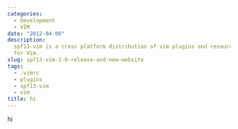 ```yaml
---
categories:
  - Development
  - VIM
date: "2012-04-08"
description:
  spf13-vim is a cross platform distribution of vim plugins and resources
  for Vim.
slug: spf13-vim-3-0-release-and-new-website
tags:
  - .vimrc
  - plugins
  - spf13-vim
  - vim
title: hi
---
```


hi
